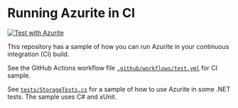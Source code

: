 # Running Azurite in CI

[![Test with Azurite](https://github.com/joelverhagen/azurite-sample/actions/workflows/test.yml/badge.svg)](https://github.com/joelverhagen/azurite-sample/actions/workflows/test.yml)

This repository has a sample of how you can run Azurite in your continuous integration (CI) build.

See the GitHub Actions workflow file [`.github/workflows/test.yml`](.github/workflows/test.yml) for CI sample.

See [`tests/StorageTests.cs`](tests/StorageTests.cs) for a sample of how to use Azurite in some .NET tests. The sample uses C# and xUnit.
